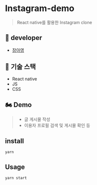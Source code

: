 # Instagram-demo

> React native를 활용한 Instagram clone <br /> 

## 🎅 developer

 - [장아영](https://github.com/Jang-Ahyoung)<br /> 

## 💙 기술 스택

 -  React native
 -  JS
 -  CSS


## 🏍 Demo 
> - 글 게시물 작성 <br /> 
> - 이용자 프로필 검색 및 게시물 확인 등


## install
`yarn`


## Usage
`yarn start`


